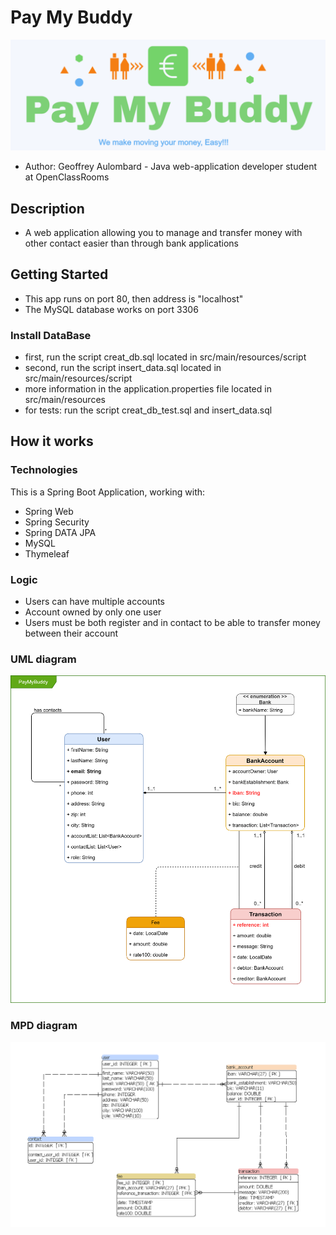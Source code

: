 # Pay My Buddy
![PayMyBuddy Ban](src/main/resources/static/images/paymybuddy_ban.png)

- Author: Geoffrey Aulombard - Java web-application developer student at OpenClassRooms

## Description

- A web application allowing you to manage and transfer money with other contact easier than through bank applications

## Getting Started

- This app runs on port 80, then address is "localhost" 
- The MySQL database works on port 3306

### Install DataBase

- first, run the script creat_db.sql located in src/main/resources/script
- second, run the script insert_data.sql located in src/main/resources/script
- more information in the application.properties file located in src/main/resources
- for tests: run the script creat_db_test.sql and insert_data.sql

## How it works
### Technologies

This is a Spring Boot Application, working with:

- Spring Web
- Spring Security
- Spring DATA JPA
- MySQL
- Thymeleaf

### Logic

- Users can have multiple accounts
- Account owned by only one user
- Users must be both register and in contact to be able to transfer money between their account

### UML diagram

![UML Diagram](src/main/resources/static/P6_02_UML_diagram.png)

### MPD diagram

![MPD Diagram](src/main/resources/static/P6_03_MPD_diagram.png)

